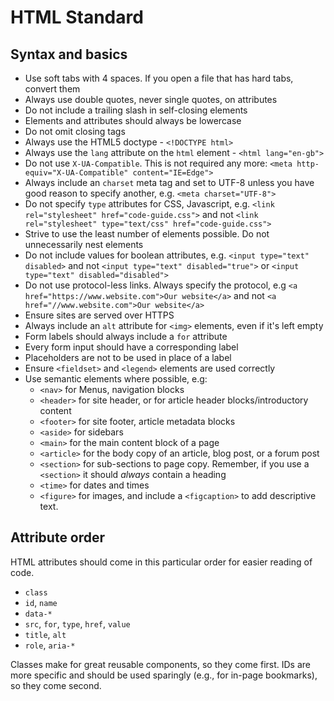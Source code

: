 # HTML Standard

## Syntax and basics

* Use soft tabs with 4 spaces. If you open a file that has hard tabs, convert them
* Always use double quotes, never single quotes, on attributes
* Do not include a trailing slash in self-closing elements
* Elements and attributes should always be lowercase
* Do not omit closing tags
* Always use the HTML5 doctype - `<!DOCTYPE html>`
* Always use the `lang` attribute on the `html` element - `<html lang="en-gb">`
* Do not use `X-UA-Compatible`. This is not required any more: `<meta http-equiv="X-UA-Compatible" content="IE=Edge">`
* Always include an `charset` meta tag and set to UTF-8 unless you have good reason to specify another, e.g. `<meta charset="UTF-8">`
* Do not specify `type` attributes for CSS, Javascript, e.g. `<link rel="stylesheet" href="code-guide.css">` and not `<link rel="stylesheet" type="text/css" href="code-guide.css">`
* Strive to use the least number of elements possible. Do not unnecessarily nest elements
* Do not include values for boolean attributes, e.g. `<input type="text" disabled>` and not `<input type="text" disabled="true">` or `<input type="text" disabled="disabled">`
* Do not use protocol-less links. Always specify the protocol, e.g `<a href="https://www.website.com">Our website</a>` and not `<a href="//www.website.com">Our website</a>`
* Ensure sites are served over HTTPS
* Always include an `alt` attribute for `<img>` elements, even if it's left empty
* Form labels should always include a `for` attribute
* Every form input should have a corresponding label
* Placeholders are not to be used in place of a label
* Ensure `<fieldset>` and `<legend>` elements are used correctly
* Use semantic elements where possible, e.g:
    - `<nav>` for Menus, navigation blocks
    - `<header>` for site header, or for article header blocks/introductory content
    - `<footer>` for site footer, article metadata blocks
    - `<aside>` for sidebars
    - `<main>` for the main content block of a page
    - `<article>` for the body copy of an article, blog post, or a forum post
    - `<section>` for sub-sections to page copy. Remember, if you use a `<section>` it should *always* contain a heading
    - `<time>` for dates and times
    - `<figure>` for images, and include a `<figcaption>` to add descriptive text.

## Attribute order

HTML attributes should come in this particular order for easier reading of code.

* `class`
* `id`, `name`
* `data-*`
* `src`, `for`, `type`, `href`, `value`
* `title`, `alt`
* `role`, `aria-*`

Classes make for great reusable components, so they come first. IDs are more specific and should be used sparingly (e.g., for in-page bookmarks), so they come second.
